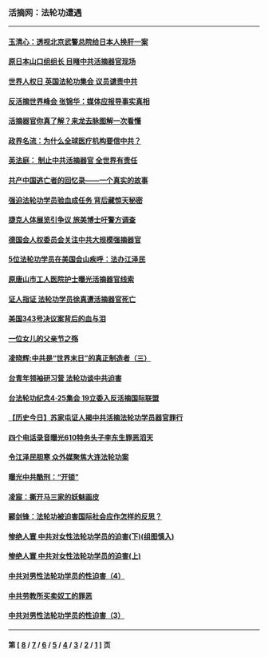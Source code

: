 ### 活摘网：法轮功遭遇
---
#### [玉清心：透视北京武警总院给日本人换肝一案](../../pages/nf5881/n13771978.md?08180430) 
#### [原日本山口组组长 目睹中共活摘器官现场](../../pages/nf5881/n13767360.md?08180430) 
#### [世界人权日 英国法轮功集会 议员谴责中共](../../pages/nf5881/n13431763.md?08180430) 
#### [反活摘世界峰会 张锦华：媒体应报导事实真相](../../pages/nf5881/n13278502.md?08180430) 
#### [活摘器官你真了解？来龙去脉图解一次看懂](../../pages/nf5881/n13013820.md?08180430) 
#### [政界名流：为什么全球医疗机构要信中共？](../../pages/nf5881/n11945479.md?08180430) 
#### [英法庭： 制止中共活摘器官 全世界有责任](../../pages/nf5881/n11330691.md?08180430) 
#### [共产中国逃亡者的回忆录——一个真实的故事](../../pages/nf5881/n10918649.md?08180430) 
#### [强迫法轮功学员验血成任务 背后藏惊天秘密](../../pages/nf5881/n4252384.md?08180430) 
#### [捷克人体展览引争议 旅美博士吁警方调查](../../pages/nf5881/n9429187.md?08180430) 
#### [德国会人权委员会关注中共大规模强摘器官](../../pages/nf5881/n8418950.md?08180430) 
#### [5位法轮功学员在美国会山疾呼：法办江泽民](../../pages/nf5881/n8101519.md?08180430) 
#### [原唐山市工人医院护士曝光活摘器官线索](../../pages/nf5881/n8076384.md?08180430) 
#### [证人指证 法轮功学员徐真遭活摘器官死亡](../../pages/nf5881/n8042467.md?08180430) 
#### [美国343号决议案背后的血与泪](../../pages/nf5881/n8020684.md?08180430) 
#### [一位女儿的父亲节之殇](../../pages/nf5881/n8014122.md?08180430) 
#### [凌晓辉:中共是“世界末日”的真正制造者（三）](../../pages/nf5881/n4210333.md?08180430) 
#### [台青年领袖研习营 法轮功谈中共迫害](../../pages/nf5881/n4141857.md?08180430) 
#### [台法轮功纪念4‧25集会 19立委入反活摘国际联盟](../../pages/nf5881/n4141821.md?08180430) 
#### [【历史今日】苏家屯证人揭中共活摘法轮功学员器官罪行](../../pages/nf5881/n4135912.md?08180430) 
#### [四个电话录音曝光610特务头子李东生罪恶滔天](../../pages/nf5881/n4040060.md?08180430) 
#### [令江泽民胆寒 众外媒聚焦大连法轮功案](../../pages/nf5881/n3932671.md?08180430) 
#### [曝光中共酷刑：“开锁”](../../pages/nf5881/n3889373.md?08180430) 
#### [凌宸：撕开马三家的妖魅画皮](../../pages/nf5881/n3849369.md?08180430) 
#### [郦剑锋：法轮功被迫害国际社会应作怎样的反思？](../../pages/nf5881/n3824560.md?08180430) 
#### [惨绝人寰 中共对女性法轮功学员的迫害(下)(组图慎入)](../../pages/nf5881/n3816285.md?08180430) 
#### [惨绝人寰 中共对女性法轮功学员的迫害(上)](../../pages/nf5881/n3815374.md?08180430) 
#### [中共对男性法轮功学员的性迫害（4）](../../pages/nf5881/n3769144.md?08180430) 
#### [中共劳教所买卖奴工的罪恶](../../pages/nf5881/n3769378.md?08180430) 
#### [中共对男性法轮功学员的性迫害（3）](../../pages/nf5881/n3768231.md?08180430) 

---
#### 第 [ [8](./8.md?08180430) / [7](./7.md?08180430) / [6](./6.md?08180430) / [5](./5.md?08180430) / [4](./4.md?08180430) / [3](./3.md?08180430) / [2](./2.md?08180430) / [1](./1.md?08180430) ] 页
